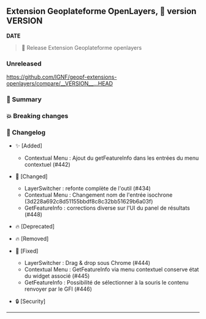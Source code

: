 ## Extension Geoplateforme OpenLayers, 🔖 version __VERSION__

__DATE__
> 🚀 Release Extension Geoplateforme openlayers

### Unreleased

<https://github.com/IGNF/geopf-extensions-openlayers/compare/__VERSION__...HEAD>

### 🎉 Summary

### 💥 Breaking changes

### 📖 Changelog

* ✨ [Added]

  - Contextual Menu : Ajout du getFeatureInfo dans les entrées du menu contextuel (#442)

* 🔨 [Changed]

  - LayerSwitcher : refonte complète de l'outil (#434)
  - Contextual Menu : Changement nom de l'entrée isochrone (3d228a692c8d51155bbdf8c8c32bb51629b6a03f)
  - GetFeatureInfo : corrections diverse sur l'UI du panel de résultats (#448)

* 🔥 [Deprecated]

* 🔥 [Removed]

* 🐛 [Fixed]

  - LayerSwitcher : Drag & drop sous Chrome (#444)
  - Contextual Menu : GetFeatureInfo via menu contextuel conserve état du widget associé (#445)
  - GetFeatureInfo : Possibilité de sélectionner à la souris le contenu renvoyer par le GFI (#446)

* 🔒 [Security]


---
